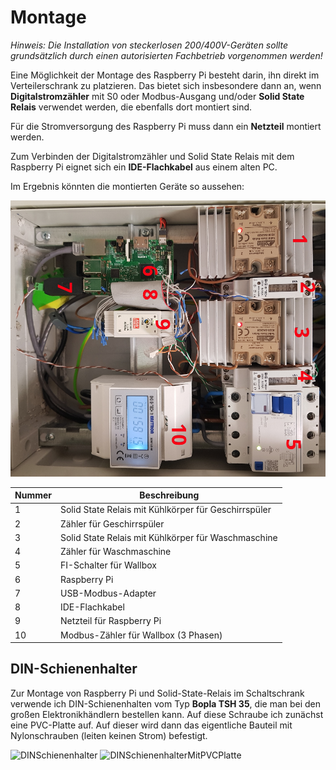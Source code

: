 # Montage

*Hinweis: Die Installation von steckerlosen 200/400V-Geräten sollte grundsätzlich durch einen autorisierten Fachbetrieb vorgenommen werden!*

Eine Möglichkeit der Montage des Raspberry Pi besteht darin, ihn direkt im Verteilerschrank zu platzieren. Das bietet sich insbesondere dann an, wenn **Digitalstromzähler** mit S0 oder Modbus-Ausgang und/oder **Solid State Relais** verwendet werden, die ebenfalls dort montiert sind.

Für die Stromversorgung des Raspberry Pi muss dann ein **Netzteil** montiert werden.

Zum Verbinden der Digitalstromzähler und Solid State Relais mit dem Raspberry Pi eignet sich ein **IDE-Flachkabel** aus einem alten PC.

Im Ergebnis könnten die montierten Geräte so aussehen:

![Schaltschrank](../pics/Schaltschrank.png)

| Nummer | Beschreibung                                         |
|--------|------------------------------------------------------|
| 1      | Solid State Relais mit Kühlkörper für Geschirrspüler |
| 2      | Zähler für Geschirrspüler                            |
| 3      | Solid State Relais mit Kühlkörper für Waschmaschine  |
| 4      | Zähler für Waschmaschine                             |
| 5      | FI-Schalter für Wallbox                              |
| 6      | Raspberry Pi                                         |
| 7      | USB-Modbus-Adapter                                   |
| 8      | IDE-Flachkabel                                       |
| 9      | Netzteil für Raspberry Pi                            |
| 10     | Modbus-Zähler für Wallbox (3 Phasen)                 |

## DIN-Schienenhalter

Zur Montage von Raspberry Pi und Solid-State-Relais im Schaltschrank verwende ich DIN-Schienenhalten vom Typ **Bopla TSH 35**, die man bei den großen Elektronikhändlern bestellen kann. Auf diese Schraube ich zunächst eine PVC-Platte auf. Auf dieser wird dann das eigentliche Bauteil mit Nylonschrauben (leiten keinen Strom) befestigt.

![DINSchienenhalter](../pics/DINSchienenhalter.jpg)
![DINSchienenhalterMitPVCPlatte](../pics/DINSchienenhalterMitPVCPlatte.jpg)
